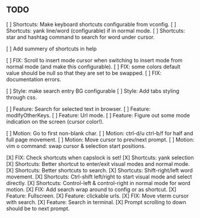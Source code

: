 ## TODO

[ ] Shortcuts: Make keyboard shortcuts configurable from vconfig.
[ ] Shortcuts: yank line/word (configurable) if in normal mode. 
[ ] Shortcuts: star and hashtag command to search for word under cursor.

[ ] Add summery of shortcuts in help

[ ] FIX: Scroll to insert mode cursor when switching to insert mode from normal
    mode (and make this configurable).
[ ] FIX: some colors default value should be null so that they are set to be
    swapped.
[ ] FIX: documentation errors.

[ ] Style: make search entry BG configurable
[ ] Style: Add tabs styling through css.

[ ] Feature: Search for selected text in browser.
[ ] Feature: modifyOtherKeys.
[ ] Feature: Url mode. 
[ ] Feature: Figure out some mode indication on the screen (cursor color!).

[ ] Motion: Go to first non-blank char.
[ ] Motion: ctrl-d/u ctrl-b/f for half and full page movement.
[ ] Motion: Move cursor to prev/next prompt.
[ ] Motion: vim o command: swap cursor & selection start positions.

[X] FIX: Check shortcuts when capslock is set!
[X] Shortcuts: yank selection
[X] Shortcuts: Better shortcut to enter/exit visual modes and normal mode.
[X] Shortcuts: Better shortcuts to search.
[X] Shortcuts: Shift-right/left word movement.
[X] Shortcuts: Ctrl-shift left/right to start visual mode and select directly.
[X] Shortcuts: Control-left & control-right in normal mode for word motion.
[X] FIX: Add search wrap around to config or as shortcut.
[X] Feature: Fullscreen.
[X] Feature: clickable urls.
[X] FIX: Move vterm cursor with search. 
[X] Feature: Search in terminal.
[X] Prompt scrolling to down should be to next prompt.
